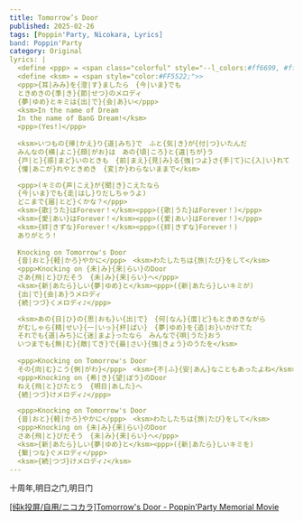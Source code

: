 ```yaml
---
title: Tomorrow’s Door
published: 2025-02-26
tags: [Poppin'Party, Nicokara, Lyrics]
band: Poppin'Party
category: Original
lyrics: |
  <define <ppp> = <span class="colorful" style="--l_colors:#ff6699, #ffcc33, #33ccff, #9966ff;">>
  <define <ksm> = <span style="color:#FF5522;">>
  <ppp>{耳|みみ}を{澄|す}ましたら　{今|いま}でも
  ときめきの{季|き}{節|せつ}のメロディ
  {夢|ゆめ}とキミは{出|で}{会|あ}い</ppp>
  <ksm>In the name of Dream
  In the name of BanG Dream!</ksm>
  <ppp>(Yes!)</ppp>
  
  <ksm>いつもの{帰|かえ}り{道|みち}で　ふと{気|き}が{付|つ}いたんだ
  みんなの{横|よこ}{顔|がお}は　あの{頃|ころ}と{違|ちが}う
  {戸|と}{惑|まど}いのときも　{前|まえ}{見|み}る{強|つよ}さ{手|て}に{入|い}れて
  {憧|あこが}れやときめき　{変|か}わらないままで</ksm>

  <ppp>(キミの{声|こえ}が{聞|き}こえたなら
  {今|いま}でも{走|はし}りだしちゃうよ)
  どこまで{届|とど}くかな？</ppp>
  <ksm>{歌|うた}はForever！</ksm><ppp>({歌|うた}はForever！)</ppp>
  <ksm>{愛|あい}はForever！</ksm><ppp>({愛|あい}はForever！)</ppp>
  <ksm>{絆|きずな}Forever！</ksm><ppp>({絆|きずな}Forever！)
  ありがとう！
  
  Knocking on Tomorrow's Door
  {音|おと}{軽|かろ}やかに</ppp>　<ksm>わたしたちは{旅|たび}をして</ksm>
  <ppp>Knocking on {未|み}{来|らい}のDoor
  さあ{飛|と}びだそう　{未|み}{来|らい}へ</ppp>
  <ksm>{新|あたら}しい{夢|ゆめ}と</ksm><ppp>({新|あたら}しいキミが)
  {出|で}{会|あ}うメロディ
  {続|つづ}くメロディ♪</ppp>

  <ksm>あの{日|ひ}の{思|おも}い{出|で}　{何|なん}{度|ど}もときめきながら
  がむしゃら{精|せい}{一|いっ}{杯|ぱい}　{夢|ゆめ}を{追|お}いかけてた
  それでも{道|みち}に{迷|まよ}ったなら　みんなで{唄|うた}おう
  いつまでも{無|む}{敵|てき}で{最|さい}{強|きょう}のうたを</ksm>
  
  <ppp>Knocking on Tomorrow's Door
  その{向|む}こう{側|がわ}</ppp>　<ksm>{不|ふ}{安|あん}なこともあったよね</ksm>
  <ppp>Knocking on {希|き}{望|ぼう}のDoor
  ねえ{飛|と}びたとう　{明日|あした}へ
  {続|つづ}けメロディ♪</ppp>

  <ppp>Knocking on Tomorrow's Door
  {音|おと}{軽|かろ}やかに</ppp>　<ksm>わたしたちは{旅|たび}をして</ksm>
  <ppp>Knocking on {未|み}{来|らい}のDoor
  さあ{飛|と}びだそう　{未|み}{来|らい}へ</ppp>
  <ksm>{新|あたら}しい{夢|ゆめ}と</ksm><ppp>({新|あたら}しいキミを)
  {繋|つな}ぐメロディ</ppp>
  <ksm>{続|つづ}けメロディ♪</ksm>
---
```

十周年,明日之门,明日门

<summary>
    <a href="https://www.bilibili.com/video/BV1GejnzBEur/">
        [纯k投屏/自用/ニコカラ]Tomorrow's Door - Poppin'Party Memorial Movie
    </a>
</summary>
